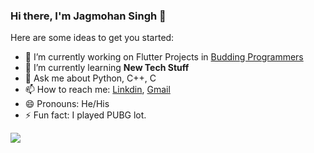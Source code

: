 ### Hi there, I'm Jagmohan Singh 👋

Here are some ideas to get you started:

- 🔭 I’m currently working on Flutter Projects in  [Budding Programmers](https://buddingprogrammers.com/)
- 🌱 I’m currently learning **New Tech Stuff**
- 💬 Ask me about Python, C++, C
- 📫 How to reach me: [Linkdin](https://www.linkedin.com/in/jagmohan-singh-6102a117b/), [Gmail](jmsingh6871@gmail.com)
- 😄 Pronouns: He/His
- ⚡ Fun fact: I played PUBG lot.

![](https://github-readme-stats.vercel.app/api?username=jmsingh6871&&show_icons=true&title_color=ffffff&icon_color=bb2acf&text_color=daf7dc&bg_color=151515)
